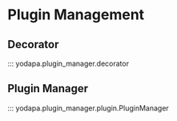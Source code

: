 # Plugin Management

## Decorator

::: yodapa.plugin_manager.decorator

## Plugin Manager

::: yodapa.plugin_manager.plugin.PluginManager
